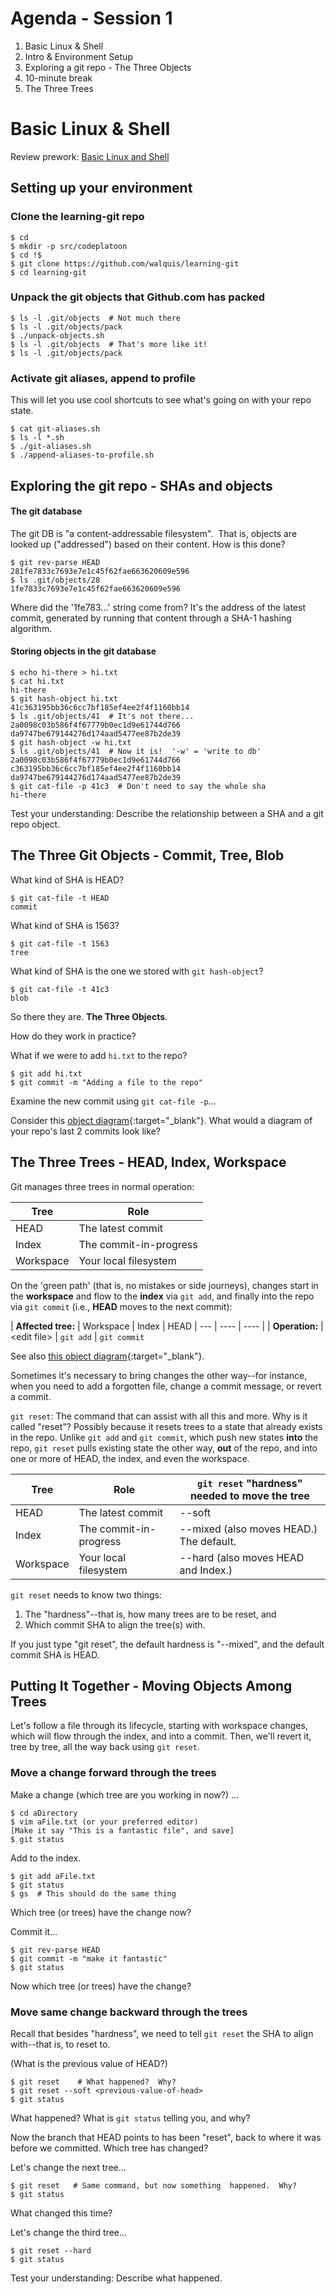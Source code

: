 # Agenda - Session 1
1. Basic Linux & Shell
1. Intro & Environment Setup
1. Exploring a git repo - The Three Objects
1. 10-minute break
1. The Three Trees

# Basic Linux & Shell
Review prework: [Basic Linux and Shell](basic-linux-commands)

## Setting up your environment

### Clone the learning-git repo
```
$ cd
$ mkdir -p src/codeplatoon
$ cd !$
$ git clone https://github.com/walquis/learning-git
$ cd learning-git
```

### Unpack the git objects that Github.com has packed
```
$ ls -l .git/objects  # Not much there
$ ls -l .git/objects/pack
$ ./unpack-objects.sh
$ ls -l .git/objects  # That's more like it!
$ ls -l .git/objects/pack
```

### Activate git aliases, append to profile

This will let you use cool shortcuts to see what's going on with your repo state.

```
$ cat git-aliases.sh
$ ls -l *.sh
$ ./git-aliases.sh
$ ./append-aliases-to-profile.sh
```

## Exploring the git repo - SHAs and objects

#### The git database
The git DB is "a content-addressable filesystem".&nbsp;  That is, objects are looked up ("addressed") based on their content.  How is this done?
```
$ git rev-parse HEAD
281fe7833c7693e7e1c45f62fae663620609e596
$ ls .git/objects/28
1fe7833c7693e7e1c45f62fae663620609e596
```
Where did the '1fe783...' string come from?  It's the address of the latest commit, generated by running that content through a SHA-1 hashing algorithm.

#### Storing objects in the git database
```
$ echo hi-there > hi.txt
$ cat hi.txt
hi-there
$ git hash-object hi.txt
41c363195bb36c6cc7bf185ef4ee2f4f1160bb14
$ ls .git/objects/41  # It's not there...
2a0098c03b586f4f67779b0ec1d9e61744d766
da9747be679144276d174aad5477ee87b2de39
$ git hash-object -w hi.txt
$ ls .git/objects/41  # Now it is!  '-w' = 'write to db'
2a0098c03b586f4f67779b0ec1d9e61744d766
c363195bb36c6cc7bf185ef4ee2f4f1160bb14
da9747be679144276d174aad5477ee87b2de39
$ git cat-file -p 41c3  # Don't need to say the whole sha
hi-there
```

Test your understanding: Describe the relationship between a SHA and a git repo object.

## The Three Git Objects - Commit, Tree, Blob

What kind of SHA is HEAD?
```
$ git cat-file -t HEAD
commit
```
What kind of SHA is 1563?
```
$ git cat-file -t 1563
tree
```
What kind of SHA is the one we stored with ```git hash-object```?
```
$ git cat-file -t 41c3
blob
```
So there they are.  __The Three Objects__.

How do they work in practice?

What if we were to add ```hi.txt``` to the repo?
```
$ git add hi.txt
$ git commit -m "Adding a file to the repo"
```
Examine the new commit using ```git cat-file -p```...

Consider this [object diagram](https://git-scm.com/book/en/v2/images/data-model-3.png){:target="_blank"}.  What would a diagram of your repo's last 2 commits look like?

## The Three Trees - HEAD, Index, Workspace

Git manages three trees in normal operation:

| Tree | Role |
| ---- | ---- |
| HEAD | The latest commit |
| Index | The commit-in-progress |
| Workspace | Your local filesystem |

On the 'green path' (that is, no mistakes or side journeys), changes start in the __workspace__ and flow to the __index__ via ```git add```, and finally into the repo via ```git commit``` (i.e., __HEAD__ moves to the next commit):

| __Affected tree:__ | Workspace | Index | HEAD
| --- | ---- | ---- |
| __Operation:__ | \<edit file\> | ```git add``` | ```git commit```

See also [this object diagram](https://git-scm.com/book/en/v2/images/reset-workflow.png){:target="_blank"}.

Sometimes it's necessary to bring changes the other way--for instance, when you need to add a forgotten file, change a commit message, or revert a commit.

```git reset```: The command that can assist with all this and more.  Why is it called "reset"?  Possibly because it resets trees to a state that already exists in the repo.  Unlike ```git add``` and ```git commit```, which push new states __into__ the repo, ```git reset``` pulls existing state the other way, __out__ of the repo, and into one or more of HEAD, the index, and even the workspace.

| Tree | Role | ```git reset``` "hardness"<br>needed to move the tree
| ---- | ---- | ---- 
| HEAD | The latest commit | \--soft
| Index | The commit-in-progress | \--mixed (also moves HEAD.) The default.
| Workspace | Your local filesystem | \--hard (also moves HEAD and Index.)

```git reset``` needs to know two things:
1. The "hardness"--that is, how many trees are to be reset, and
2. Which commit SHA to align the tree(s) with.

If you just type "git reset", the default hardness is "\--mixed", and the default commit SHA is HEAD.

## Putting It Together - Moving Objects Among Trees

Let's follow a file through its lifecycle, starting with workspace changes, which will flow through the index, and into a commit.  Then, we'll revert it, tree by tree, all the way back using ```git reset```.

### Move a change forward through the trees

Make a change (which tree are you working in now?) ...
```
$ cd aDirectory
$ vim aFile.txt (or your preferred editor)
[Make it say "This is a fantastic file", and save]
$ git status
```

Add to the index.
```
$ git add aFile.txt
$ git status
$ gs  # This should do the same thing
```

Which tree (or trees) have the change now?

Commit it...
```
$ git rev-parse HEAD
$ git commit -m "make it fantastic"
$ git status
```

Now which tree (or trees) have the change?

### Move same change backward through the trees

Recall that besides "hardness", we need to tell ```git reset``` the SHA to align with--that is, to reset to.

(What is the previous value of HEAD?)
```
$ git reset    # What happened?  Why?
$ git reset --soft <previous-value-of-head>
$ git status
```

What happened?  What is ```git status``` telling you, and why?

Now the branch that HEAD points to has been "reset", back to where it was before we committed.  Which tree has changed?

Let's change the next tree...
```
$ git reset   # Same command, but now something  happened.  Why?
$ git status
```

What changed this time?

Let's change the third tree...
```
$ git reset --hard
$ git status
```

Test your understanding: Describe what happened.



